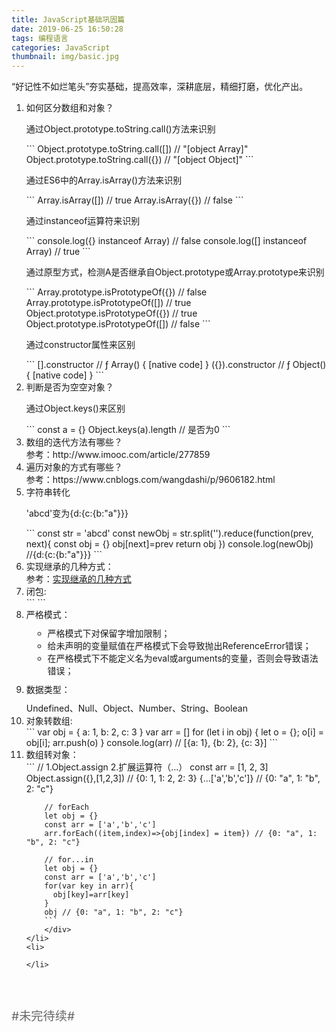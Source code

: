 ```yaml
---
title: JavaScript基础巩固篇
date: 2019-06-25 16:50:28
tags: 编程语言
categories: JavaScript
thumbnail: img/basic.jpg
---
```

<p>“好记性不如烂笔头”夯实基础，提高效率，深耕底层，精细打磨，优化产出。</p>

<!-- more -->

<ol>
    <li>如何区分数组和对象？
        <div style="margin-top:10px;">
            <p>通过Object.prototype.toString.call()方法来识别</p>
            ```
            Object.prototype.toString.call([])  // "[object Array]"
            Object.prototype.toString.call({})  // "[object Object]"
            ```
            <p>通过ES6中的Array.isArray()方法来识别</p>
            ```
            Array.isArray([])  // true
            Array.isArray({})  // false
            ```
            <p>通过instanceof运算符来识别</p>
            ```
            console.log({} instanceof Array) // false 
            console.log([] instanceof Array) // true
            ```
            <p>通过原型方式，检测A是否继承自Object.prototype或Array.prototype来识别</p>
            ```
            Array.prototype.isPrototypeOf({}) // false
            Array.prototype.isPrototypeOf([]) // true
            Object.prototype.isPrototypeOf({}) // true
            Object.prototype.isPrototypeOf([]) // false
            ```
            <p>通过constructor属性来区别</p>
            ```
            [].constructor // ƒ Array() { [native code] }
            ({}).constructor // ƒ Object() { [native code] }
            ```
        </div>
    </li>
    <li>判断是否为空空对象？
        <div style="margin-top:10px;">
          <p>通过Object.keys()来区别</p>
          ```
          const a = {}
          Object.keys(a).length // 是否为0
          ```
        </div>
    </li>
    <li>数组的迭代方法有哪些？
        <div>
            参考：http://www.imooc.com/article/277859
        </div>
    </li>
    <li>遍历对象的方式有哪些？
        <div>
            参考：https://www.cnblogs.com/wangdashi/p/9606182.html
        </div>
    </li>
    <li>字符串转化
        <div style="margin-top:10px;">
          <p>'abcd'变为{d:{c:{b:"a"}}}</p>
          ```
          const str = 'abcd'
          const newObj = str.split('').reduce(function(prev, next){
              const obj = {}
              obj[next]=prev
              return obj
          })
          console.log(newObj) //{d:{c:{b:"a"}}}
          ```
        </div>
    </li>
    <li>实现继承的几种方式：
        <div style="word-wrap:break-word;">
        参考：<a href="https://sunhui-blog.github.io/2019/06/09/JavaScript/JavaScript%E5%AE%9E%E7%8E%B0%E7%BB%A7%E6%89%BF%E7%9A%84%E5%87%A0%E7%A7%8D%E6%96%B9%E5%BC%8F/" target="_blank">实现继承的几种方式</a>
        </div>
    </li>
    <li>闭包:
        <div>
        ```
        ```
        </div>
    </li>
    <li>严格模式：
        <ul style="margin: 10px 10px;">
          <li>严格模式下对保留字增加限制；</li>
          <li>给未声明的变量赋值在严格模式下会导致抛出ReferenceError错误；</li>
          <li>在严格模式下不能定义名为eval或arguments的变量，否则会导致语法错误；</li>
        </ul>
    </li>
    <li>数据类型：
        <div style="margin-top:10px;">
          Undefined、Null、Object、Number、String、Boolean
        </div>
    </li>
    <li>对象转数组:
        <div>
        ```
        var obj = {
          a: 1,
          b: 2,
          c: 3
        }
        var arr = []
        for (let i in obj) {
          let o = {};
          o[i] = obj[i];
          arr.push(o)
        }
        console.log(arr) // [{a: 1}, {b: 2}, {c: 3}]
        ```
        </div>
    </li>
    <li>数组转对象：
        <div>
        ```
        // 1.Object.assign 2.扩展运算符（...）
        const arr = [1, 2, 3]
        Object.assign({},[1,2,3]) // {0: 1, 1: 2, 2: 3}
        {...['a','b','c']} // {0: "a", 1: "b", 2: "c"}

        // forEach
        let obj = {}
        const arr = ['a','b','c']
        arr.forEach((item,index)=>{obj[index] = item}) // {0: "a", 1: "b", 2: "c"}

        // for...in
        let obj = {}
        const arr = ['a','b','c']
        for(var key in arr){
          obj[key]=arr[key]
        }
        obj // {0: "a", 1: "b", 2: "c"}
        ```
        </div>
    </li>
    <li>
        
    </li>
</ol>

<p style="margin-top: 60px;color: #666;font-size: 1.2rem;">#未完待续#</p>
